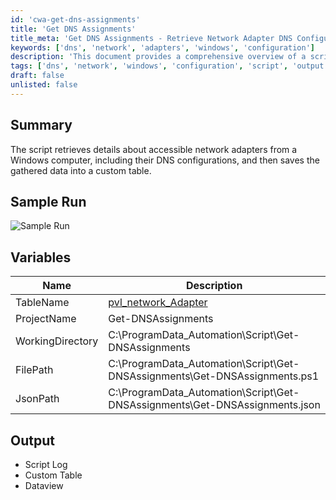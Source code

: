 ```yaml
---
id: 'cwa-get-dns-assignments'
title: 'Get DNS Assignments'
title_meta: 'Get DNS Assignments - Retrieve Network Adapter DNS Configurations'
keywords: ['dns', 'network', 'adapters', 'windows', 'configuration']
description: 'This document provides a comprehensive overview of a script that retrieves details about accessible network adapters on a Windows computer, including their DNS configurations. It outlines the variables used in the script, the expected output, and includes a sample run for better understanding.'
tags: ['dns', 'network', 'windows', 'configuration', 'script', 'output']
draft: false
unlisted: false
---
```

## Summary

The script retrieves details about accessible network adapters from a Windows computer, including their DNS configurations, and then saves the gathered data into a custom table.

## Sample Run

![Sample Run](5078775/docs/14378277/images/20772274)

## Variables

| Name            | Description                                                                                     |
|-----------------|-------------------------------------------------------------------------------------------------|
| TableName       | [pvl_network_Adapter](https://proval.itglue.com/5078775/docs/14378279)                       |
| ProjectName     | Get-DNSAssignments                                                                              |
| WorkingDirectory | C:\ProgramData\_Automation\Script\Get-DNSAssignments                                          |
| FilePath        | C:\ProgramData\_Automation\Script\Get-DNSAssignments\Get-DNSAssignments.ps1                   |
| JsonPath        | C:\ProgramData\_Automation\Script\Get-DNSAssignments\Get-DNSAssignments.json                   |

## Output

- Script Log
- Custom Table
- Dataview


